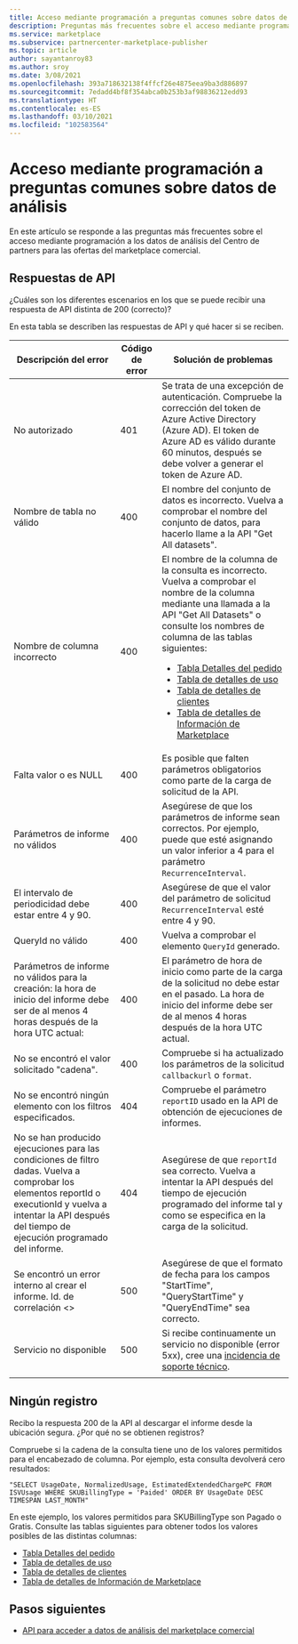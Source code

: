 ```yaml
---
title: Acceso mediante programación a preguntas comunes sobre datos de análisis
description: Preguntas más frecuentes sobre el acceso mediante programación a los datos de análisis del Centro de partners para las ofertas del marketplace comercial.
ms.service: marketplace
ms.subservice: partnercenter-marketplace-publisher
ms.topic: article
author: sayantanroy83
ms.author: sroy
ms.date: 3/08/2021
ms.openlocfilehash: 393a718632138f4ffcf26e4875eea9ba3d886897
ms.sourcegitcommit: 7edadd4bf8f354abca0b253b3af98836212edd93
ms.translationtype: HT
ms.contentlocale: es-ES
ms.lasthandoff: 03/10/2021
ms.locfileid: "102583564"
---
```

# <a name="programmatic-access-of-analytics-data-common-questions"></a>Acceso mediante programación a preguntas comunes sobre datos de análisis

En este artículo se responde a las preguntas más frecuentes sobre el acceso mediante programación a los datos de análisis del Centro de partners para las ofertas del marketplace comercial.

## <a name="api-responses"></a>Respuestas de API

¿Cuáles son los diferentes escenarios en los que se puede recibir una respuesta de API distinta de 200 (correcto)?

En esta tabla se describen las respuestas de API y qué hacer si se reciben.

| Descripción del error | Código de error | Solución de problemas |
| ------------ | ------------- | ------------- |
| No autorizado | 401 | Se trata de una excepción de autenticación. Compruebe la corrección del token de Azure Active Directory (Azure AD). El token de Azure AD es válido durante 60 minutos, después se debe volver a generar el token de Azure AD. |
| Nombre de tabla no válido | 400 | El nombre del conjunto de datos es incorrecto. Vuelva a comprobar el nombre del conjunto de datos, para hacerlo llame a la API "Get All datasets". |
| Nombre de columna incorrecto | 400| El nombre de la columna de la consulta es incorrecto. Vuelva a comprobar el nombre de la columna mediante una llamada a la API "Get All Datasets" o consulte los nombres de columna de las tablas siguientes:<br><ul><li>[Tabla Detalles del pedido](orders-dashboard.md#orders-details-table)</li><li>[Tabla de detalles de uso](usage-dashboard.md#usage-details-table)</li><li>[Tabla de detalles de clientes](customer-dashboard.md#customer-details-table)</li><li>[Tabla de detalles de Información de Marketplace](insights-dashboard.md#marketplace-insights-details-table)</li></UL> |
| Falta valor o es NULL | 400 | Es posible que falten parámetros obligatorios como parte de la carga de solicitud de la API. |
| Parámetros de informe no válidos | 400 | Asegúrese de que los parámetros de informe sean correctos. Por ejemplo, puede que esté asignando un valor inferior a 4 para el parámetro `RecurrenceInterval`. |
| El intervalo de periodicidad debe estar entre 4 y 90. | 400 | Asegúrese de que el valor del parámetro de solicitud `RecurrenceInterval` esté entre 4 y 90. |
| QueryId no válido | 400 | Vuelva a comprobar el elemento `QueryId` generado. |
| Parámetros de informe no válidos para la creación: la hora de inicio del informe debe ser de al menos 4 horas después de la hora UTC actual: | 400 | El parámetro de hora de inicio como parte de la carga de la solicitud no debe estar en el pasado. La hora de inicio del informe debe ser de al menos 4 horas después de la hora UTC actual. |
| No se encontró el valor solicitado "cadena". | 400 | Compruebe si ha actualizado los parámetros de la solicitud `callbackurl` o `format`. |
| No se encontró ningún elemento con los filtros especificados. | 404 | Compruebe el parámetro `reportID` usado en la API de obtención de ejecuciones de informes. |
| No se han producido ejecuciones para las condiciones de filtro dadas. Vuelva a comprobar los elementos reportId o executionId y vuelva a intentar la API después del tiempo de ejecución programado del informe. | 404 | Asegúrese de que `reportId` sea correcto. Vuelva a intentar la API después del tiempo de ejecución programado del informe tal y como se especifica en la carga de la solicitud. |
| Se encontró un error interno al crear el informe. Id. de correlación <> | 500 | Asegúrese de que el formato de fecha para los campos "StartTime", "QueryStartTime" y "QueryEndTime" sea correcto. |
| Servicio no disponible | 500 | Si recibe continuamente un servicio no disponible (error 5xx), cree una [incidencia de soporte técnico](support.md). |
||||

## <a name="no-records"></a>Ningún registro

Recibo la respuesta 200 de la API al descargar el informe desde la ubicación segura. ¿Por qué no se obtienen registros?

Compruebe si la cadena de la consulta tiene uno de los valores permitidos para el encabezado de columna. Por ejemplo, esta consulta devolverá cero resultados:

`"SELECT UsageDate, NormalizedUsage, EstimatedExtendedChargePC FROM ISVUsage WHERE SKUBillingType = 'Paided' ORDER BY UsageDate DESC TIMESPAN LAST_MONTH"`

En este ejemplo, los valores permitidos para SKUBillingType son Pagado o Gratis. Consulte las tablas siguientes para obtener todos los valores posibles de las distintas columnas:

- [Tabla Detalles del pedido](orders-dashboard.md#orders-details-table)
- [Tabla de detalles de uso](usage-dashboard.md#usage-details-table)
- [Tabla de detalles de clientes](customer-dashboard.md#customer-details-table)
- [Tabla de detalles de Información de Marketplace](insights-dashboard.md#marketplace-insights-details-table)

## <a name="next-steps"></a>Pasos siguientes

- [API para acceder a datos de análisis del marketplace comercial](analytics-available-apis.md)
